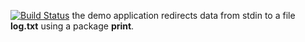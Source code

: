 [![Build Status](https://travis-ci.org/DespiteDeath/lab11.svg?branch=master)](https://travis-ci.org/DespiteDeath/lab11)
the demo application redirects data from stdin to a file **log.txt** using a package **print**.
